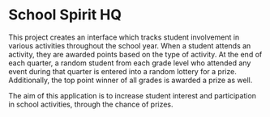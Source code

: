 # School Spirit HQ

This project creates an interface which tracks student involvement in various activities throughout the school year. When a student attends an activity, they are awarded points based on the type of activity. At the end of each quarter, a random student from each grade level who attended any event during that quarter is entered into a random lottery for a prize. Additionally, the top point winner of all grades is awarded a prize as well.


The aim of this application is to increase student interest and participation in school activities, through the chance of prizes.
